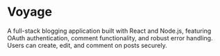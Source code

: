 # Voyage
A full-stack blogging application built with React and Node.js, featuring OAuth authentication, comment functionality, and robust error handling. Users can create, edit, and comment on posts securely.

